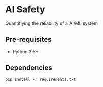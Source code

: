# AI Safety

Quantifiying the reliability of a AI/ML system


## Pre-requisites

- Python 3.6+


## Dependencies

```
pip install -r requirements.txt
```
